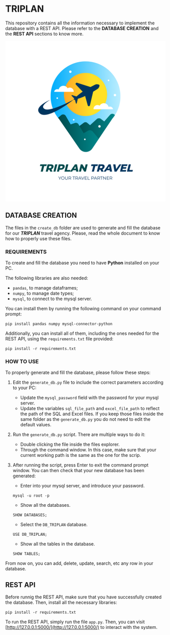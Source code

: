 # **TRIPLAN**

This repository contains all the information necessary to implement the database with a REST API. Please refer to the **DATABASE CREATION** and the **REST API** sections to know more.

![Triplan Logo](logo.png)


## **DATABASE CREATION**

The files in the `create_db` folder are used to generate and fill the database for our ***TRIPLAN*** travel agency. Please, read the whole document to know how to properly use these files.

### **REQUIREMENTS**
To create and fill the database you need to have **Python** installed on your PC.

The following libraries are also needed:
- `pandas`, to manage dataframes;
- `numpy`, to manage date types;
- `mysql`, to connect to the mysql server.

You can install them by running the following command on your command prompt:
```
pip install pandas numpy mysql-connector-python
```

Additionally, you can install all of them, including the ones needed for the REST API, using the `requirements.txt` file provided:
```
pip install -r requirements.txt
```

### **HOW TO USE**
To properly generate and fill the database, please follow these steps:

1. Edit the `generate_db.py` file to include the correct parameters according to your PC:
    - Update the `mysql_password` field with the password for your mysql server.
    - Update the variables `sql_file_path` and `excel_file_path` to reflect the path of the SQL and Excel files. If you keep those files inside the same folder as the `generate_db.py` you do not need to edit the default values.

2. Run the `generate_db.py` script. There are multiple ways to do it:
    - Double clicking the file inside the files explorer.
    - Through the command window. In this case, make sure that your current working path is the same as the one for the scrip.

3. After running the script, press Enter to exit the command prompt window. You can then check that your new database has been generated:
    - Enter into your mysql server, and introduce your password.
    ```
    mysql -u root -p
    ```
    - Show all the databases.
    ```
    SHOW DATABASES;
    ```
    - Select the `DB_TRIPLAN` database.
    ```
    USE DB_TRIPLAN;
    ```
    - Show all the tables in the database.
    ```
    SHOW TABLES;
    ```
From now on, you can add, delete, update, search, etc any row in your database.

## **REST API**
Before runnig the REST API, make sure that you have successfully created the database. Then, install all the necessary libraries:
```
pip install -r requirements.txt
```
To run the REST API, simply run the file `app.py`. Then, you can visit [http://127.0.0.1:5000/](http://127.0.0.1:5000/) to interact with the system.